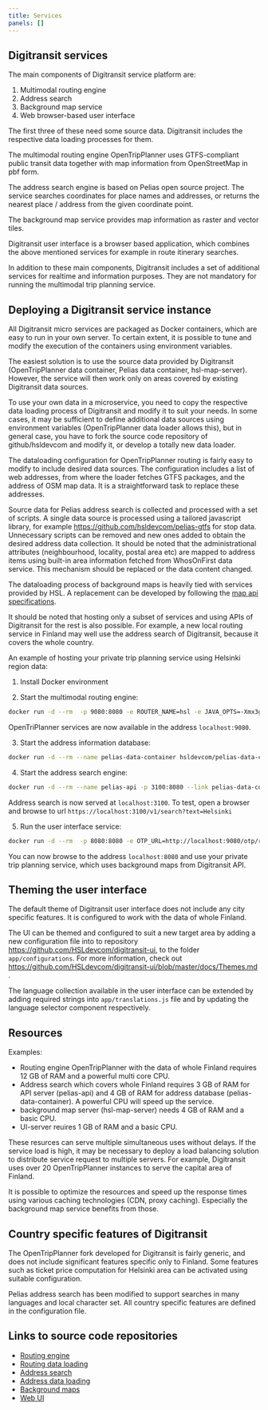 ```yaml
---
title: Services
panels: []
---
```


## Digitransit services

The main components of Digitransit service platform are:

1. Multimodal routing engine
2. Address search
3. Background map service
4. Web browser-based user interface

The first three of these need some source data. Digitransit includes the respective data loading processes for them.

The multimodal routing engine OpenTripPlanner uses GTFS-compliant public transit data together with map information from OpenStreetMap in pbf form.

The address search engine is based on Pelias open source project. The service searches coordinates for place names and addresses, or
returns the nearest place / address from the given coordinate point.

The background map service provides map information as raster and vector tiles.

Digitransit user interface is a browser based application, which combines the above mentioned services for example in route itinerary searches.

In addition to these main components, Digitransit includes a set of additional services for realtime and information purposes. They are not
mandatory for running the multimodal trip planning service.


## Deploying a Digitransit service instance

All Digitransit micro services are packaged as Docker containers, which are easy to run in your own server. To certain extent,
it is possible to tune and modify the execution of the containers using environment variables.

The easiest solution is to use the source data provided by Digitransit (OpenTripPlanner data container, Pelias data container, hsl-map-server).
However, the service will then work only on areas covered by existing Digitransit data sources.

To use your own data in a microservice, you need to copy the respective data loading process of Digitransit and modify it to suit your needs.
In some cases, it may be sufficient to define additional data sources using environment variables (OpenTripPlanner data loader allows this),
but in general case, you have to fork the source code repository of github/hsldevcom and modify it, or develop a totally new data loader.

The dataloading configuration for OpenTripPlanner routing is fairly easy to modify to include desired data sources.
The configuration includes a list of web addresses, from where the loader fetches GTFS packages, and the address of OSM map data.
It is a straightforward task to replace these addresses.

Source data for Pelias address search is collected and processed with a set of scripts. A single data source is processed using
a tailored javascript library, for example https://github.com/hsldevcom/pelias-gtfs for stop data. Unnecessary scripts can be removed and new
ones added to obtain the desired address data collection. It should be noted that the administrational attributes (neighbourhood, locality, postal area etc)
are mapped to address items using built-in area information fetched from WhosOnFirst data service. This mechanism should be replaced
or the data content changed.

The dataloading process of background maps is heavily tied with services provided by HSL. A replacement can be developed by following
the [map api specifications](../developers/apis/3-map-api).


It should be noted that hosting only a subset of services and using APIs of Digitransit for the rest is also possible. For example, a new local
routing service in Finland may well use the address search of Digitransit, because it covers the whole country.

An example of hosting your private  trip planning service using Helsinki region data:

1. Install Docker environment

2. Start the multimodal routing engine:

```bash
docker run -d --rm  -p 9080:8080 -e ROUTER_NAME=hsl -e JAVA_OPTS=-Xmx3g -e ROUTER_DATA_CONTAINER_URL=https://api.digitransit.fi/routing-data/v2/hsl hsldevcom/opentripplanner:prod
```

OpenTriPlanner services are now available in the address `localhost:9080`.

3. Start the address information database:

```bash
docker run -d --rm --name pelias-data-container hsldevcom/pelias-data-container
```

4. Start the address search engine:

```bash
docker run -d --rm --name pelias-api -p 3100:8080 --link pelias-data-container:pelias-data-container hsldevcom/pelias-api
```

Address search is now served at `localhost:3100`. To test, open a browser and browse to url `https://localhost:3100/v1/search?text=Helsinki`

5. Run the user interface service:

```bash
docker run -d --rm  -p 8080:8080 -e OTP_URL=http://localhost:9080/otp/routers/hsl/ -e CONFIG=hsl -e GEOCODING_BASE_URL=localhost:3100/v1 hsldevcom/digitransit-ui
```

You can now browse to the address `localhost:8080` and use your private trip planning service, which uses background maps from Digitransit API.


## Theming the user interface

The default theme of Digitransit user interface does not include any city specific features. It is configured to work with the data of whole Finland.

The UI can be themed and configured to suit a new target area by adding a new configuration file into to repository
https://github.com/HSLdevcom/digitransit-ui, to the folder `app/configurations`. For more information, check out
https://github.com/HSLdevcom/digitransit-ui/blob/master/docs/Themes.md .

The language collection available in the user interface can be extended by adding required strings into `app/translations.js` file and by updating
the language selector component respectively.


## Resources

Examples:

- Routing engine OpenTripPlanner with the data of whole Finland requires 12 GB of RAM and a powerful multi core CPU.
- Address search which covers whole Finland requires 3 GB of RAM for API server (pelias-api) and 4 GB of RAM for address database (pelias-data-container).
A powerful CPU will speed up the service.
- background map server (hsl-map-server) needs 4 GB of RAM and a basic CPU.
- UI-server reuires 1 GB of RAM and a basic CPU.

These resurces can serve multiple simultaneous uses without delays. If the service load is high, it may be necessary to deploy a load balancing
solution to distribute service request to multiple servers. For example, Digitransit uses over 20 OpenTripPlanner instances to serve
the capital area of Finland.


It is possible to optimize the resources and speed up the response times using various caching technologies (CDN, proxy caching).
Especially the background map service benefits from those.


## Country specific features of Digitransit

The OpenTripPlanner fork developed for Digitransit is fairly generic, and does not include significant features specific only to Finland.
Some features such as ticket price computation for Helsinki area can be activated using suitable configuration.

Pelias address search has been modified to support searches in many languages and local character set. All country specific features are defined
in the configuration file.

## Links to source code repositories

- [Routing engine](https://github.com/HSLdevcom/OpenTripPlanner)
- [Routing data loading](https://github.com/HSLdevcom/OpenTripPlanner-data-container)
- [Address search](https://github.com/HSLdevcom/pelias-api)
- [Address data loading](https://github.com/HSLdevcom/pelias-data-container)
- [Background maps](https://github.com/HSLdevcom/hsl-map-server)
- [Web UI](https://github.com/HSLdevcom/digitransit-ui)




